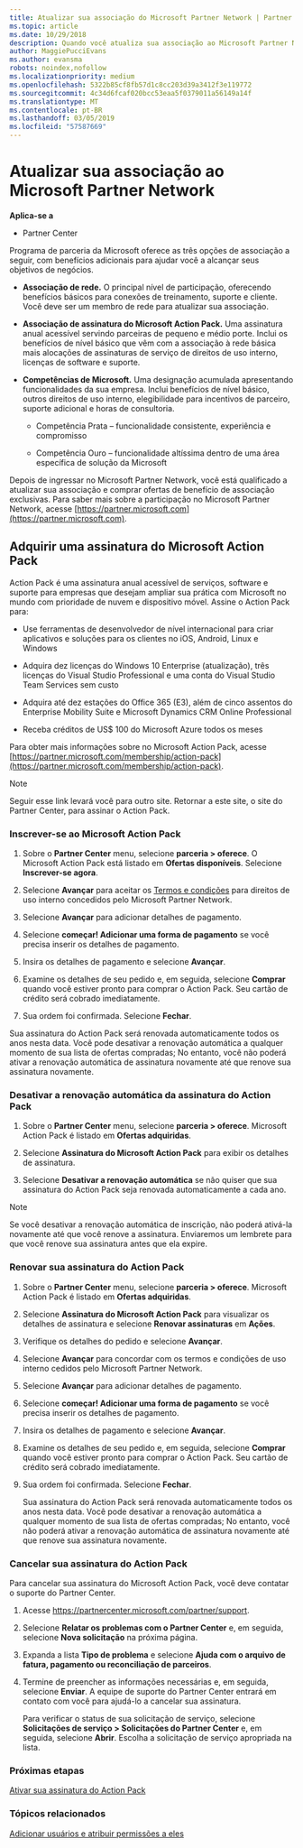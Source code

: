 ```yaml
---
title: Atualizar sua associação do Microsoft Partner Network | Partner Center
ms.topic: article
ms.date: 10/29/2018
description: Quando você atualiza sua associação ao Microsoft Partner Network, você está qualificado para benefícios exclusivos de associação. Saiba como encontrar e comprar ofertas disponíveis.
author: MaggiePucciEvans
ms.author: evansma
robots: noindex,nofollow
ms.localizationpriority: medium
ms.openlocfilehash: 5322b85cf8fb57d1c8cc203d39a3412f3e119772
ms.sourcegitcommit: 4c34d6fcaf020bcc53eaa5f0379011a56149a14f
ms.translationtype: MT
ms.contentlocale: pt-BR
ms.lasthandoff: 03/05/2019
ms.locfileid: "57587669"
---
```

# <a name="upgrade-your-microsoft-partner-network-membership"></a>Atualizar sua associação ao Microsoft Partner Network

**Aplica-se a**

-  Partner Center

Programa de parceria da Microsoft oferece as três opções de associação a seguir, com benefícios adicionais para ajudar você a alcançar seus objetivos de negócios.

- **Associação de rede.** O principal nível de participação, oferecendo benefícios básicos para conexões de treinamento, suporte e cliente. Você deve ser um membro de rede para atualizar sua associação.

- **Associação de assinatura do Microsoft Action Pack.** Uma assinatura anual acessível servindo parceiras de pequeno e médio porte. Inclui os benefícios de nível básico que vêm com a associação à rede básica mais alocações de assinaturas de serviço de direitos de uso interno, licenças de software e suporte.

- **Competências de Microsoft.** Uma designação acumulada apresentando funcionalidades da sua empresa. Inclui benefícios de nível básico, outros direitos de uso interno, elegibilidade para incentivos de parceiro, suporte adicional e horas de consultoria.

  - Competência Prata – funcionalidade consistente, experiência e compromisso

  - Competência Ouro – funcionalidade altíssima dentro de uma área específica de solução da Microsoft

Depois de ingressar no Microsoft Partner Network, você está qualificado a atualizar sua associação e comprar ofertas de benefício de associação exclusivas. Para saber mais sobre a participação no Microsoft Partner Network, acesse [https://partner.microsoft.com](https://partner.microsoft.com).


## <a name="purchase-a-microsoft-action-pack-subscription"></a>Adquirir uma assinatura do Microsoft Action Pack

Action Pack é uma assinatura anual acessível de serviços, software e suporte para empresas que desejam ampliar sua prática com Microsoft no mundo com prioridade de nuvem e dispositivo móvel. Assine o Action Pack para:

- Use ferramentas de desenvolvedor de nível internacional para criar aplicativos e soluções para os clientes no iOS, Android, Linux e Windows 

- Adquira dez licenças do Windows 10 Enterprise (atualização), três licenças do Visual Studio Professional e uma conta do Visual Studio Team Services sem custo 

- Adquira até dez estações do Office 365 (E3), além de cinco assentos do Enterprise Mobility Suite e Microsoft Dynamics CRM Online Professional

- Receba créditos de US$ 100 do Microsoft Azure todos os meses

Para obter mais informações sobre no Microsoft Action Pack, acesse [https://partner.microsoft.com/membership/action-pack](https://partner.microsoft.com/membership/action-pack). 

> [!NOTE]  
> Seguir esse link levará você para outro site. Retornar a este site, o site do Partner Center, para assinar o Action Pack.


### <a name="subscribe-to-microsoft-action-pack"></a>Inscrever-se ao Microsoft Action Pack

1. Sobre o **Partner Center** menu, selecione **parceria > oferece**. O Microsoft Action Pack está listado em **Ofertas disponíveis**. Selecione **Inscrever-se agora**. 

2. Selecione **Avançar** para aceitar os [Termos e condições](https://go.microsoft.com/fwlink/?linkid=842232) para direitos de uso interno concedidos pelo Microsoft Partner Network.  

3. Selecione **Avançar** para adicionar detalhes de pagamento. 

4. Selecione **começar! Adicionar uma forma de pagamento** se você precisa inserir os detalhes de pagamento. 

5. Insira os detalhes de pagamento e selecione **Avançar**.

6. Examine os detalhes de seu pedido e, em seguida, selecione **Comprar** quando você estiver pronto para comprar o Action Pack. Seu cartão de crédito será cobrado imediatamente.

7. Sua ordem foi confirmada. Selecione **Fechar**.

Sua assinatura do Action Pack será renovada automaticamente todos os anos nesta data. Você pode desativar a renovação automática a qualquer momento de sua lista de ofertas compradas; No entanto, você não poderá ativar a renovação automática de assinatura novamente até que renove sua assinatura novamente. 

### <a name="turn-off-automatic-action-pack-subscription-renewal"></a>Desativar a renovação automática da assinatura do Action Pack

1. Sobre o **Partner Center** menu, selecione **parceria > oferece**. Microsoft Action Pack é listado em **Ofertas adquiridas**.

2. Selecione **Assinatura do Microsoft Action Pack** para exibir os detalhes de assinatura. 

3. Selecione **Desativar a renovação automática** se não quiser que sua assinatura do Action Pack seja renovada automaticamente a cada ano. 

> [!NOTE]  
> Se você desativar a renovação automática de inscrição, não poderá ativá-la novamente até que você renove a assinatura. Enviaremos um lembrete para que você renove sua assinatura antes que ela expire.


### <a name="renew-your-action-pack-subscription"></a>Renovar sua assinatura do Action Pack

1. Sobre o **Partner Center** menu, selecione **parceria > oferece**. Microsoft Action Pack é listado em **Ofertas adquiridas**.

2. Selecione **Assinatura do Microsoft Action Pack** para visualizar os detalhes de assinatura e selecione **Renovar assinaturas** em **Ações**.  

3. Verifique os detalhes do pedido e selecione **Avançar**.

4. Selecione **Avançar** para concordar com os termos e condições de uso interno cedidos pelo Microsoft Partner Network.  

5. Selecione **Avançar** para adicionar detalhes de pagamento. 

6. Selecione **começar! Adicionar uma forma de pagamento** se você precisa inserir os detalhes de pagamento. 

7. Insira os detalhes de pagamento e selecione **Avançar**.

8. Examine os detalhes de seu pedido e, em seguida, selecione **Comprar** quando você estiver pronto para comprar o Action Pack. Seu cartão de crédito será cobrado imediatamente.

9. Sua ordem foi confirmada. Selecione **Fechar**.

    Sua assinatura do Action Pack será renovada automaticamente todos os anos nesta data. Você pode desativar a renovação automática a qualquer momento de sua lista de ofertas compradas; No entanto, você não poderá ativar a renovação automática de assinatura novamente até que renove sua assinatura novamente. 


### <a name="cancel-your-action-pack-subscription"></a>Cancelar sua assinatura do Action Pack

Para cancelar sua assinatura do Microsoft Action Pack, você deve contatar o suporte do Partner Center.

1. Acesse https://partnercenter.microsoft.com/partner/support.

2. Selecione **Relatar os problemas com o Partner Center** e, em seguida, selecione **Nova solicitação** na próxima página.

3. Expanda a lista **Tipo de problema** e selecione **Ajuda com o arquivo de fatura, pagamento ou reconciliação de parceiros**. 

4. Termine de preencher as informações necessárias e, em seguida, selecione **Enviar**. A equipe de suporte do Partner Center entrará em contato com você para ajudá-lo a cancelar sua assinatura.

    Para verificar o status de sua solicitação de serviço, selecione **Solicitações de serviço > Solicitações do Partner Center** e, em seguida, selecione **Abrir**. Escolha a solicitação de serviço apropriada na lista.  

 
### <a name="next-steps"></a>Próximas etapas

[Ativar sua assinatura do Action Pack](manage-your-partner-network-benefits.md)


### <a name="related-topics"></a>Tópicos relacionados

[Adicionar usuários e atribuir permissões a eles](create-user-accounts-and-set-permissions.md)





